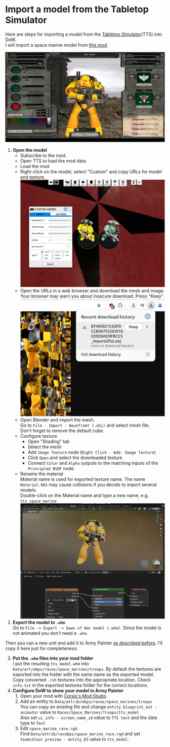 # Import a model from the Tabletop Simulator

Here are steps for importing a model from the [Tabletop Simulator](https://store.steampowered.com/app/286160/Tabletop_Simulator/)(TTS) into DoW.  
I will import a space marine model from [this mod](https://steamcommunity.com/sharedfiles/filedetails/?id=3136633493).

![army painter screenshot](../images/tts4.jpg)

1. **Open the model**
    - Subscribe to the mod.
    - Open TTS to load the mod data.
    - Load the mod
    - Right-click on the model, select "Custom" and copy URLs for model and texture.
    ![tts screenshot](../images/tts1.jpg)
    - Open the URLs in a web browser and download the mesh and image.  
    Your browser may warn you about insecure download. Press "Keep".
    ![beowser screenshot](../images/tts2.png)
    - Open Blender and import the mesh.  
    Go to `File - Import - Wavefromt (.obj)` and select mesh file.  
    Don't forget to remove the default cube.
    - Configure texture
        - Open "Shading" tab
        - Select the mesh
        - Add `Image Texture` node (`Right Click - Add- Image Texture`)
        - Click `Open` and select the downloaded texture
        - Connect `Color` and `Alpha` outputs to the matching inputs of the `Principled BSDF` node.
    - Rename the material  
      Material name is used for exported texture name. The name `Material.001` may cause collisions if you decide to import several models.  
        Double-click on the Material name and type a new name, e.g. `tts_space_marine`
    ![shader screenshot](../images/tts3.png)
1. **Export the model to `.whm`**  
 Go to `File -> Export -> Dawn of War model (.whm)`.
 Since the model is not animated you don't need a `.whe`.

Then you can a new unit and add it to Army Painter [as described before](export.md#).
I'll copy it here just for completeness:

3. **Put the `.whm` files into your mod folder**  
    I put the resulting `tts_model.whm` into `Data/art/ebps/races/space_marines/troops`.
    By default the textures are exported into the folder with the same name as the exported model.
    Copy converted `.rsh` textures into the appropriate location. Check `info.txt` in the exported textures folder for the correct locations.
9. **Configure DoW to show your model in Army Painter**
    1. Open your mod with [Corsix's Mod Studio](https://modstudio.corsix.org/)
    2. Add an entity to `Data/attrib/ebps/races/space_marines/troops`  
        You can copy an existing file and change `entity_blueprint_ext - animator` value to `Races/Space_Marines/Troops/tts_model`  
        Also set `ui_info - screen_name_id` value to `TTS test` and  the data type to `Text`
    3. Edit `space_marine_race.rgd`.  
        Find `Data/attrib/racebps/space_marine_race.rgd` and set `teamcolour_preview - entity_03` value to `tts_model`.
